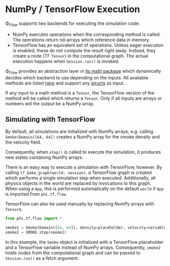 # NumPy / TensorFlow Execution

Φ<sub>*Flow*</sub> supports two backends for executing the simulation code:

- NumPy executes operations when the corresponding method is called. The operations return nd-arrays which reference data in memory.
- TensorFlow has an equivalent set of operations. Unless eager execution is enabled, these do not compute the result right away. Instead, they create a node (TF `Tensor`) in the computational graph. The actual execution happens when `Session.run()` is invoked.

Φ<sub>*Flow*</sub> provides an abstraction layer in [its math package](../phi/math) which dynamically decides which backend to use depending on the inputs.
All available methods are listed [here](../phi/math/base.py) and support any [structs](Structs.ipynb) as input..

If any input to a math method is a `Tensor`, the TensorFlow version of the method will be called which returns a `Tensor`. Only if all inputs are arrays or numbers will the output be a NumPy array.

## Simulating with TensorFlow

By default, all simulations are initialized with NumPy arrays, e.g. calling `Smoke(Domain([64, 64])` creates a NumPy array for the smoke density and the velocity field.

Consequently, when `step()` is called to execute the simulation, it produces new states containing NumPy arrays.

There is an easy way to execute a simulation with TensorFlow, however.
By calling `tf_bake_graph(world, session)`, a TensorFlow graph is created which performs a single simulation step when executed. Additionally, all physics objects in the world are replaced by invocations to this graph.
When using a `App`, this is performed automatically on the default `world` if `App` is imported from `phi.tf.flow`.

TensorFlow can also be used manually by replacing NumPy arrays with `Tensor`s.

```python
from phi.tf.flow import *

smoke1 = Smoke(Domain([64, 64]), density=placeholder, velocity=variable)
smoke2 = SMOKE.step(smoke1)
```

In this example, the `Smoke` object is initialized with a TensorFlow placeholder and a TensorFlow variable instead of NumPy arrays.
Consequently, `smoke2` holds nodes from the computational graph and can be passed to `Session.run()` as a fetch argument.
